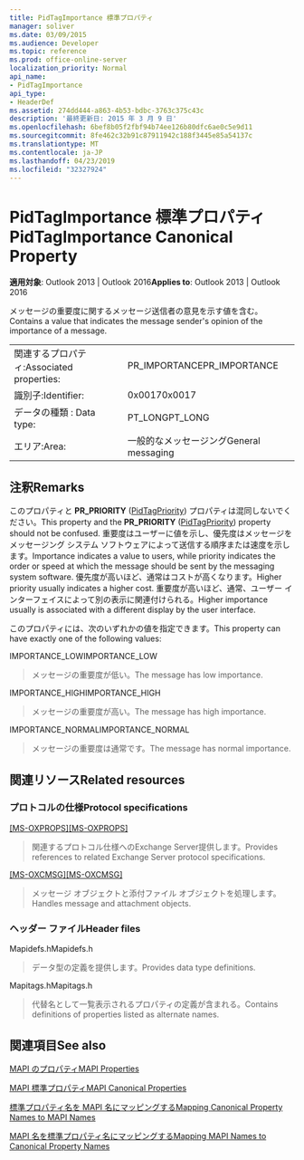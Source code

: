 ```yaml
---
title: PidTagImportance 標準プロパティ
manager: soliver
ms.date: 03/09/2015
ms.audience: Developer
ms.topic: reference
ms.prod: office-online-server
localization_priority: Normal
api_name:
- PidTagImportance
api_type:
- HeaderDef
ms.assetid: 274dd444-a863-4b53-bdbc-3763c375c43c
description: '最終更新日: 2015 年 3 月 9 日'
ms.openlocfilehash: 6bef8b05f2fbf94b74ee126b80dfc6ae0c5e9d11
ms.sourcegitcommit: 8fe462c32b91c87911942c188f3445e85a54137c
ms.translationtype: MT
ms.contentlocale: ja-JP
ms.lasthandoff: 04/23/2019
ms.locfileid: "32327924"
---
```

# <a name="pidtagimportance-canonical-property"></a><span data-ttu-id="fb3d9-103">PidTagImportance 標準プロパティ</span><span class="sxs-lookup"><span data-stu-id="fb3d9-103">PidTagImportance Canonical Property</span></span>

  
  
<span data-ttu-id="fb3d9-104">**適用対象**: Outlook 2013 | Outlook 2016</span><span class="sxs-lookup"><span data-stu-id="fb3d9-104">**Applies to**: Outlook 2013 | Outlook 2016</span></span> 
  
<span data-ttu-id="fb3d9-105">メッセージの重要度に関するメッセージ送信者の意見を示す値を含む。</span><span class="sxs-lookup"><span data-stu-id="fb3d9-105">Contains a value that indicates the message sender's opinion of the importance of a message.</span></span> 
  
|||
|:-----|:-----|
|<span data-ttu-id="fb3d9-106">関連するプロパティ:</span><span class="sxs-lookup"><span data-stu-id="fb3d9-106">Associated properties:</span></span>  <br/> |<span data-ttu-id="fb3d9-107">PR_IMPORTANCE</span><span class="sxs-lookup"><span data-stu-id="fb3d9-107">PR_IMPORTANCE</span></span>  <br/> |
|<span data-ttu-id="fb3d9-108">識別子:</span><span class="sxs-lookup"><span data-stu-id="fb3d9-108">Identifier:</span></span>  <br/> |<span data-ttu-id="fb3d9-109">0x0017</span><span class="sxs-lookup"><span data-stu-id="fb3d9-109">0x0017</span></span>  <br/> |
|<span data-ttu-id="fb3d9-110">データの種類 : </span><span class="sxs-lookup"><span data-stu-id="fb3d9-110">Data type:</span></span>  <br/> |<span data-ttu-id="fb3d9-111">PT_LONG</span><span class="sxs-lookup"><span data-stu-id="fb3d9-111">PT_LONG</span></span>  <br/> |
|<span data-ttu-id="fb3d9-112">エリア:</span><span class="sxs-lookup"><span data-stu-id="fb3d9-112">Area:</span></span>  <br/> |<span data-ttu-id="fb3d9-113">一般的なメッセージング</span><span class="sxs-lookup"><span data-stu-id="fb3d9-113">General messaging</span></span>  <br/> |
   
## <a name="remarks"></a><span data-ttu-id="fb3d9-114">注釈</span><span class="sxs-lookup"><span data-stu-id="fb3d9-114">Remarks</span></span>

<span data-ttu-id="fb3d9-115">このプロパティと **PR_PRIORITY** ([PidTagPriority](pidtagpriority-canonical-property.md)) プロパティは混同しないでください。</span><span class="sxs-lookup"><span data-stu-id="fb3d9-115">This property and the **PR_PRIORITY** ([PidTagPriority](pidtagpriority-canonical-property.md)) property should not be confused.</span></span> <span data-ttu-id="fb3d9-116">重要度はユーザーに値を示し、優先度はメッセージをメッセージング システム ソフトウェアによって送信する順序または速度を示します。</span><span class="sxs-lookup"><span data-stu-id="fb3d9-116">Importance indicates a value to users, while priority indicates the order or speed at which the message should be sent by the messaging system software.</span></span> <span data-ttu-id="fb3d9-117">優先度が高いほど、通常はコストが高くなります。</span><span class="sxs-lookup"><span data-stu-id="fb3d9-117">Higher priority usually indicates a higher cost.</span></span> <span data-ttu-id="fb3d9-118">重要度が高いほど、通常、ユーザー インターフェイスによって別の表示に関連付けられる。</span><span class="sxs-lookup"><span data-stu-id="fb3d9-118">Higher importance usually is associated with a different display by the user interface.</span></span> 
  
<span data-ttu-id="fb3d9-119">このプロパティには、次のいずれかの値を指定できます。</span><span class="sxs-lookup"><span data-stu-id="fb3d9-119">This property can have exactly one of the following values:</span></span>
  
<span data-ttu-id="fb3d9-120">IMPORTANCE_LOW</span><span class="sxs-lookup"><span data-stu-id="fb3d9-120">IMPORTANCE_LOW</span></span> 
  
> <span data-ttu-id="fb3d9-121">メッセージの重要度が低い。</span><span class="sxs-lookup"><span data-stu-id="fb3d9-121">The message has low importance.</span></span>
    
<span data-ttu-id="fb3d9-122">IMPORTANCE_HIGH</span><span class="sxs-lookup"><span data-stu-id="fb3d9-122">IMPORTANCE_HIGH</span></span> 
  
> <span data-ttu-id="fb3d9-123">メッセージの重要度が高い。</span><span class="sxs-lookup"><span data-stu-id="fb3d9-123">The message has high importance.</span></span>
    
<span data-ttu-id="fb3d9-124">IMPORTANCE_NORMAL</span><span class="sxs-lookup"><span data-stu-id="fb3d9-124">IMPORTANCE_NORMAL</span></span> 
  
> <span data-ttu-id="fb3d9-125">メッセージの重要度は通常です。</span><span class="sxs-lookup"><span data-stu-id="fb3d9-125">The message has normal importance.</span></span>
    
## <a name="related-resources"></a><span data-ttu-id="fb3d9-126">関連リソース</span><span class="sxs-lookup"><span data-stu-id="fb3d9-126">Related resources</span></span>

### <a name="protocol-specifications"></a><span data-ttu-id="fb3d9-127">プロトコルの仕様</span><span class="sxs-lookup"><span data-stu-id="fb3d9-127">Protocol specifications</span></span>

<span data-ttu-id="fb3d9-128">[[MS-OXPROPS]](https://msdn.microsoft.com/library/f6ab1613-aefe-447d-a49c-18217230b148%28Office.15%29.aspx)</span><span class="sxs-lookup"><span data-stu-id="fb3d9-128">[[MS-OXPROPS]](https://msdn.microsoft.com/library/f6ab1613-aefe-447d-a49c-18217230b148%28Office.15%29.aspx)</span></span>
  
> <span data-ttu-id="fb3d9-129">関連するプロトコル仕様へのExchange Server提供します。</span><span class="sxs-lookup"><span data-stu-id="fb3d9-129">Provides references to related Exchange Server protocol specifications.</span></span>
    
<span data-ttu-id="fb3d9-130">[[MS-OXCMSG]](https://msdn.microsoft.com/library/7fd7ec40-deec-4c06-9493-1bc06b349682%28Office.15%29.aspx)</span><span class="sxs-lookup"><span data-stu-id="fb3d9-130">[[MS-OXCMSG]](https://msdn.microsoft.com/library/7fd7ec40-deec-4c06-9493-1bc06b349682%28Office.15%29.aspx)</span></span>
  
> <span data-ttu-id="fb3d9-131">メッセージ オブジェクトと添付ファイル オブジェクトを処理します。</span><span class="sxs-lookup"><span data-stu-id="fb3d9-131">Handles message and attachment objects.</span></span>
    
### <a name="header-files"></a><span data-ttu-id="fb3d9-132">ヘッダー ファイル</span><span class="sxs-lookup"><span data-stu-id="fb3d9-132">Header files</span></span>

<span data-ttu-id="fb3d9-133">Mapidefs.h</span><span class="sxs-lookup"><span data-stu-id="fb3d9-133">Mapidefs.h</span></span>
  
> <span data-ttu-id="fb3d9-134">データ型の定義を提供します。</span><span class="sxs-lookup"><span data-stu-id="fb3d9-134">Provides data type definitions.</span></span>
    
<span data-ttu-id="fb3d9-135">Mapitags.h</span><span class="sxs-lookup"><span data-stu-id="fb3d9-135">Mapitags.h</span></span>
  
> <span data-ttu-id="fb3d9-136">代替名として一覧表示されるプロパティの定義が含まれる。</span><span class="sxs-lookup"><span data-stu-id="fb3d9-136">Contains definitions of properties listed as alternate names.</span></span>
    
## <a name="see-also"></a><span data-ttu-id="fb3d9-137">関連項目</span><span class="sxs-lookup"><span data-stu-id="fb3d9-137">See also</span></span>



[<span data-ttu-id="fb3d9-138">MAPI のプロパティ</span><span class="sxs-lookup"><span data-stu-id="fb3d9-138">MAPI Properties</span></span>](mapi-properties.md)
  
[<span data-ttu-id="fb3d9-139">MAPI 標準プロパティ</span><span class="sxs-lookup"><span data-stu-id="fb3d9-139">MAPI Canonical Properties</span></span>](mapi-canonical-properties.md)
  
[<span data-ttu-id="fb3d9-140">標準プロパティ名を MAPI 名にマッピングする</span><span class="sxs-lookup"><span data-stu-id="fb3d9-140">Mapping Canonical Property Names to MAPI Names</span></span>](mapping-canonical-property-names-to-mapi-names.md)
  
[<span data-ttu-id="fb3d9-141">MAPI 名を標準プロパティ名にマッピングする</span><span class="sxs-lookup"><span data-stu-id="fb3d9-141">Mapping MAPI Names to Canonical Property Names</span></span>](mapping-mapi-names-to-canonical-property-names.md)

